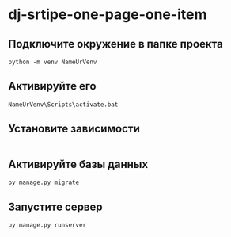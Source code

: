 # dj-srtipe-one-page-one-item

## Подключите окружение в папке проекта 
```
python -m venv NameUrVenv
```
## Активируйте его
```
NameUrVenv\Scripts\activate.bat
```
## Установите зависимости 
```pip install -r requiarements.txt 
```
## Активируйте базы данных 
```
py manage.py migrate
```
## Запустите сервер
```
py manage.py runserver
```
